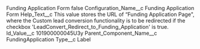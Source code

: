 <?xml version="1.0" encoding="UTF-8"?>
<CustomMetadata xmlns="http://soap.sforce.com/2006/04/metadata" xmlns:xsi="http://www.w3.org/2001/XMLSchema-instance" xmlns:xsd="http://www.w3.org/2001/XMLSchema">
    <label>Funding Application Form</label>
    <protected>false</protected>
    <values>
        <field>Configuration_Name__c</field>
        <value xsi:type="xsd:string">Funding Application Form</value>
    </values>
    <values>
        <field>Help_Text__c</field>
        <value xsi:type="xsd:string">This value stores the URL of “Funding Application Page&quot;, where the Custom lead conversion functionality is to be redirected if the checkbox &apos;LeadConvert_Redirect_to_Funding_Application&apos; is true.</value>
    </values>
    <values>
        <field>Id_Value__c</field>
        <value xsi:type="xsd:string">101900000045U3y</value>
    </values>
    <values>
        <field>Parent_Component_Name__c</field>
        <value xsi:type="xsd:string">FundingApplication</value>
    </values>
    <values>
        <field>Type__c</field>
        <value xsi:type="xsd:string">Label</value>
    </values>
</CustomMetadata>
